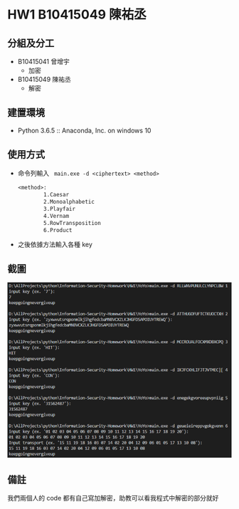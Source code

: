 # HW1 B10415049 陳祐丞

## 分組及分工
* B10415041 曾增宇
    * 加密
* B10415049 陳祐丞
    * 解密

## 建置環境
* Python 3.6.5 :: Anaconda, Inc. on windows 10

## 使用方式
* 命令列輸入 ``` main.exe -d <ciphertext> <method>```
    ```
    <method>:
            1.Caesar
            2.Monoalphabetic
            3.Playfair
            4.Vernam
            5.RowTransposition
            6.Product
    ```
* 之後依據方法輸入各種 key

## 截圖
![result](./decryptResult.png)

## 備註
我們兩個人的 code 都有自己寫加解密，助教可以看我程式中解密的部分就好